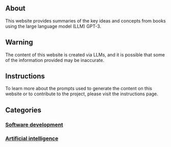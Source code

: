 ## About
This website provides summaries of the key ideas and concepts from books using the large language model (LLM) GPT-3.

## Warning
The content of this website is created via LLMs, and it is possible that some of the information provided may be inaccurate.

## Instructions
To learn more about the prompts used to generate the content on this website or to contribute to the project, please visit the instructions page.

## Categories

### [Software development](/software-development/index.html)

### [Artificial intelligence](/Bibliot/artificial-intelligence/index.html)